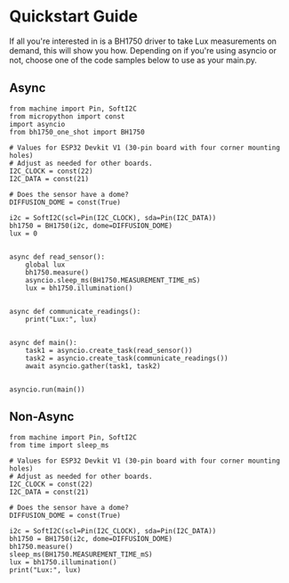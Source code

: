 # Quickstart Guide
If all you're interested in is a BH1750 driver to take Lux measurements on demand, this will show you how. Depending on if you're using asyncio or not, choose one of the code samples below to use as your main.py.

## Async
```
from machine import Pin, SoftI2C
from micropython import const
import asyncio
from bh1750_one_shot import BH1750

# Values for ESP32 Devkit V1 (30-pin board with four corner mounting holes)
# Adjust as needed for other boards.
I2C_CLOCK = const(22)
I2C_DATA = const(21)

# Does the sensor have a dome?
DIFFUSION_DOME = const(True)

i2c = SoftI2C(scl=Pin(I2C_CLOCK), sda=Pin(I2C_DATA))
bh1750 = BH1750(i2c, dome=DIFFUSION_DOME)
lux = 0


async def read_sensor():
    global lux
    bh1750.measure()
    asyncio.sleep_ms(BH1750.MEASUREMENT_TIME_mS)
    lux = bh1750.illumination()


async def communicate_readings():
    print("Lux:", lux)


async def main():
    task1 = asyncio.create_task(read_sensor())
    task2 = asyncio.create_task(communicate_readings())
    await asyncio.gather(task1, task2)


asyncio.run(main())
```

## Non-Async

```
from machine import Pin, SoftI2C
from time import sleep_ms

# Values for ESP32 Devkit V1 (30-pin board with four corner mounting holes)
# Adjust as needed for other boards.
I2C_CLOCK = const(22)
I2C_DATA = const(21)

# Does the sensor have a dome?
DIFFUSION_DOME = const(True)

i2c = SoftI2C(scl=Pin(I2C_CLOCK), sda=Pin(I2C_DATA))
bh1750 = BH1750(i2c, dome=DIFFUSION_DOME)
bh1750.measure()
sleep_ms(BH1750.MEASUREMENT_TIME_mS)
lux = bh1750.illumination()
print("Lux:", lux)
```
